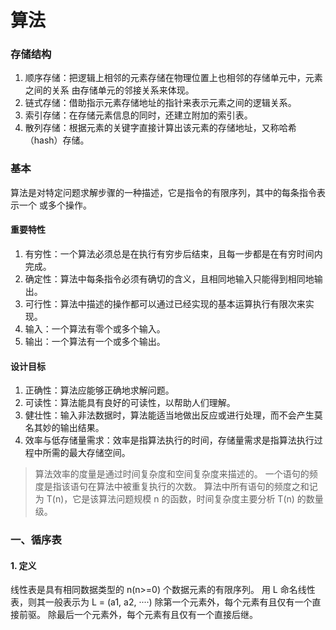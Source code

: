 # 算法

### 存储结构

1. 顺序存储：把逻辑上相邻的元素存储在物理位置上也相邻的存储单元中，元素之间的关系 由存储单元的邻接关系来体现。
2. 链式存储：借助指示元素存储地址的指针来表示元素之间的逻辑关系。 
3. 索引存储：在存储元素信息的同时，还建立附加的索引表。 
4. 散列存储：根据元素的关键字直接计算出该元素的存储地址，又称哈希（hash）存储。 

### 基本

算法是对特定问题求解步骤的一种描述，它是指令的有限序列，其中的每条指令表示一个 或多个操作。

#### 重要特性

1. 有穷性：一个算法必须总是在执行有穷步后结束，且每一步都是在有穷时间内完成。
2. 确定性：算法中每条指令必须有确切的含义，且相同地输入只能得到相同地输出。
3. 可行性：算法中描述的操作都可以通过已经实现的基本运算执行有限次来实现。
4. 输入：一个算法有零个或多个输入。
5. 输出：一个算法有一个或多个输出。 

#### 设计目标

1. 正确性：算法应能够正确地求解问题。
2. 可读性：算法能具有良好的可读性，以帮助人们理解。
3. 健壮性：输入非法数据时，算法能适当地做出反应或进行处理，而不会产生莫名其妙的输出结果。
4. 效率与低存储量需求：效率是指算法执行的时间，存储量需求是指算法执行过程中所需的最大存储空间。

> 算法效率的度量是通过时间复杂度和空间复杂度来描述的。 一个语句的频度是指该语句在算法中被重复执行的次数。 算法中所有语句的频度之和记为 T(n)，它是该算法问题规模 n 的函数，时间复杂度主要分析 T(n) 的数量级。 

### 一、循序表

#### 1. 定义

线性表是具有相同数据类型的 n(n>=0) 个数据元素的有限序列。 用 L 命名线性表，则其一般表示为  L = (a1, a2, ····) 除第一个元素外，每个元素有且仅有一个直接前驱。 除最后一个元素外，每个元素有且仅有一个直接后继。 

